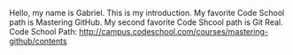 Hello, my name is Gabriel. This is my introduction.
My favorite Code School path is Mastering GitHub.
My second favorite Code Shcool path is Git Real.
Code School Path: http://campus.codeschool.com/courses/mastering-github/contents

